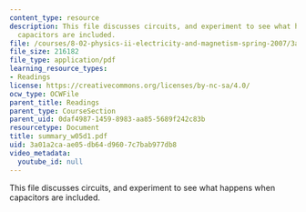 ```yaml
---
content_type: resource
description: This file discusses circuits, and experiment to see what happens when
  capacitors are included.
file: /courses/8-02-physics-ii-electricity-and-magnetism-spring-2007/3a01a2caae05db64d9607c7bab977db8_summary_w05d1.pdf
file_size: 216182
file_type: application/pdf
learning_resource_types:
- Readings
license: https://creativecommons.org/licenses/by-nc-sa/4.0/
ocw_type: OCWFile
parent_title: Readings
parent_type: CourseSection
parent_uid: 0daf4987-1459-8983-aa85-5689f242c83b
resourcetype: Document
title: summary_w05d1.pdf
uid: 3a01a2ca-ae05-db64-d960-7c7bab977db8
video_metadata:
  youtube_id: null
---
```

This file discusses circuits, and experiment to see what happens when capacitors are included.